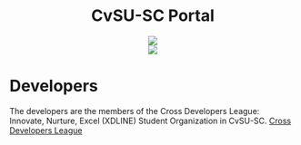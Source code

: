 <div align="center">
  <h1 align="center">CvSU-SC Portal</h1>
  <a align="center" href="http://php.net"><img src="http://tw1.php.net/images/logos/php-logo.svg"/></a>
	<br/>
  <img align="center" src="https://img.shields.io/npm/l/express.svg"/>
</div>

# Developers
The developers are the members of the Cross Developers League: Innovate, Nurture, Excel (XDLINE) Student Organization in CvSU-SC.
<a href="https://fb.com/xdline.dit">Cross Developers League</a>
